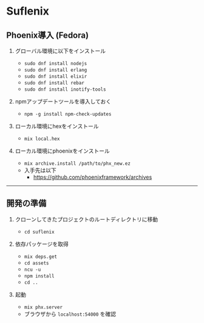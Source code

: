 # Suflenix

## Phoenix導入 (Fedora)

1. グローバル環境に以下をインストール
    - `sudo dnf install nodejs`
    - `sudo dnf install erlang`
    - `sudo dnf install elixir`
    - `sudo dnf install rebar`
    - `sudo dnf install inotify-tools`

1. npmアップデートツールを導入しておく
    - `npm -g install npm-check-updates`

1. ローカル環境にhexをインストール
    - `mix local.hex`

1. ローカル環境にphoenixをインストール
    - `mix archive.install /path/to/phx_new.ez`
    - 入手先は以下
        - https://github.com/phoenixframework/archives

----

## 開発の準備

1. クローンしてきたプロジェクトのルートディレクトリに移動
    - `cd suflenix`

1. 依存パッケージを取得
    - `mix deps.get`
    - `cd assets`
    - `ncu -u`
    - `npm install`
    - `cd ..`

1. 起動
    - `mix phx.server`
    - ブラウザから `localhost:54000` を確認

